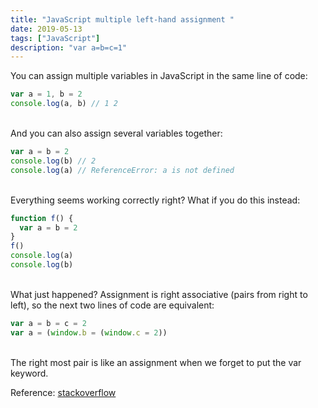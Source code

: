 ```yaml
---
title: "JavaScript multiple left-hand assignment "
date: 2019-05-13
tags: ["JavaScript"]
description: "var a=b=c=1"
---
```


You can assign multiple variables in JavaScript in the same line of code:

```js
var a = 1, b = 2
console.log(a, b) // 1 2
```

<br/>
And you can also assign several variables together:

```js
var a = b = 2
console.log(b) // 2
console.log(a) // ReferenceError: a is not defined
```

<br/>
Everything seems working correctly right? What if you do this instead:

```js
function f() {
  var a = b = 2
}
f()
console.log(a)
console.log(b)
```

<br/>
What just happened? Assignment is right associative (pairs from right to left), so the next two lines of code are equivalent:

```js
var a = b = c = 2
var a = (window.b = (window.c = 2))
```
<br/>
The right most pair is like an assignment when we forget to put the var keyword.


<br/>

Reference: [stackoverflow](https://stackoverflow.com/a/1758912/1013)
